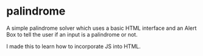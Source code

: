 # palindrome
A simple palindrome solver which uses a basic HTML interface and an Alert Box to tell the user if an input is a palindrome or not.

I made this to learn how to incorporate JS into HTML. 
